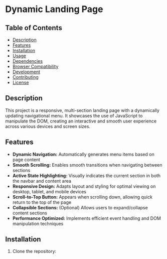 # Dynamic Landing Page

## Table of Contents
- [Description](#description)
- [Features](#features)
- [Installation](#installation)
- [Usage](#usage)
- [Dependencies](#dependencies)
- [Browser Compatibility](#browser-compatibility)
- [Development](#development)
- [Contributing](#contributing)
- [License](#license)

## Description

This project is a responsive, multi-section landing page with a dynamically updating navigational menu. It showcases the use of JavaScript to manipulate the DOM, creating an interactive and smooth user experience across various devices and screen sizes.

## Features

- **Dynamic Navigation:** Automatically generates menu items based on page content
- **Smooth Scrolling:** Enables smooth transitions when navigating between sections
- **Active State Highlighting:** Visually indicates the current section in both the navbar and content area
- **Responsive Design:** Adapts layout and styling for optimal viewing on desktop, tablet, and mobile devices
- **Scroll-to-Top Button:** Appears when scrolling down, allowing quick return to the top of the page
- **Collapsible Sections:** (Optional) Allows users to expand/collapse content sections
- **Performance Optimized:** Implements efficient event handling and DOM manipulation techniques

## Installation

1. Clone the repository: